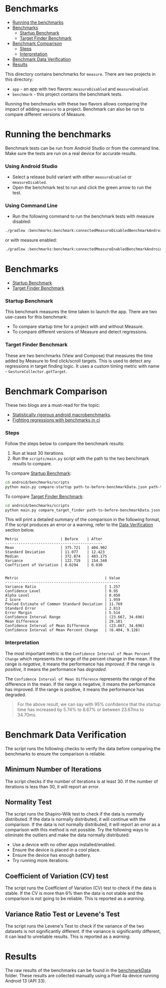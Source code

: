 # Benchmarks

* [Running the benchmarks](#running-the-benchmarks)
* [Benchmarks](#benchmarks)
    * [Startup Benchmark](#startup-benchmark)
    * [Target Finder Benchmark](#target-finder-benchmark)
* [Benchmark Comparison](#benchmark-comparison)
    * [Steps](#steps)
    * [Interpretation](#interpretation)
* [Benchmark Data Verification](#benchmark-data-verification)
* [Results](#results)

This directory contains benchmarks for `measure`. There are two projects in this directory:

* `app` - an app with two flavors: `measureDisabled` and `measureEnabled`.
* `benchmark` - this project contains the benchmark tests.

Running the benchmarks with these two flavors allows comparing the impact of adding `measure` to a
project. Benchmark can also be run to compare different versions of Measure.

# Running the benchmarks

Benchmark tests can be run from Android Studio or from the command line. Make sure the tests are run
on a real device for accurate results.

### Using Android Studio

* Select a release build variant with either `measureEnabled` or `measureDisabled`.
* Open the benchmark test to run and click the green arrow to run the test.

### Using Command Line

* Run the following command to run the benchmark tests with measure disabled:

```bash
./gradlew :benchmarks:benchmark:connectedMeasureDisabledBenchmarkAndroidTest
```

or with measure enabled:

```bash
./gradlew :benchmarks:benchmark:connectedMeasureEnabledBenchmarkAndroidTest
```

# Benchmarks

* [Startup Benchmark](#startup-benchmark)
* [Target Finder Benchmark](#target-finder-benchmark)

### Startup Benchmark

This benchmark measures the time taken to launch the app. There are two use-cases for this
benchmark:

* To compare startup time for a project with and without Measure.
* To compare different versions of Measure and detect regressions.

### Target Finder Benchmark

These are two benchmarks (View and Compose) that measures the time added by Measure to find
click/scroll targets. This is used to detect any regressions in target finding logic.
It uses a custom timing metric with name - `GestureCollector.getTarget`.

# Benchmark Comparison

These two blogs are a must-read for the topic:

* [Statistically rigorous android macrobenchmarks](https://blog.p-y.wtf/statistically-rigorous-android-macrobenchmarks).
* [Fighting regressions with benchmarks in ci](https://medium.com/androiddevelopers/fighting-regressions-with-benchmarks-in-ci-6ea9a14b5c71)

### Steps

Follow the steps below to compare the benchmark results:

1. Run at least 30 iterations.
2. Run the `scripts/main.py` script with the path to the two benchmark results to compare.

To compare [Startup Benchmark](#startup-benchmark):

```bash
cd android/benchmarks/scripts
python main.py compare-startup path-to-before-benchmarkData.json path-to-after-benchmarkData.json
```

To compare [Target Finder Benchmark](#target-finder-benchmark):

```bash
cd android/benchmarks/scripts
python main.py compare_target_finder path-to-before-benchmarkData.json path-to-after-benchmarkData.json
```

This will print a detailed summary of the comparison in the following format, if the script
produces an error or a warning, refer to the [Data Verification](#data-verification) section below.

```
Metric                   | Before    | After
--------------------------------------------
Mean                     | 375.721   | 404.902
Standard Deviation       | 11.077    | 12.423
Median                   | 372.874   | 403.175
Variance                 | 122.719   | 154.340
Coefficient of Variation | 0.0294    | 0.030


Metric                                       | Value
----------------------------------------------------
Variance Ratio                               | 1.257
Confidence Level                             | 0.95
Alpha Level                                  | 0.050
Z Score                                      | 1.959
Pooled Estimate of Common Standard Deviation | 11.769
Standard Error                               | 2.813
Error Margin                                 | 5.514
Confidence Interval Range                    | (23.667, 34.696)
Mean Difference                              | 29.181
Confidence Interval of Mean Difference       | (23.667, 34.696)
Confidence Interval of Mean Percent Change   | (6.404, 9.128)
```

### Interpretation

The most important metric is the `Confidence Interval of Mean Percent Change`
which represents the range of the percent change in the mean. If the range is _negative_, it means
the performance has
_improved_. If the range is _positive_, it means the performance has _degraded_.

The `Confidence Interval of Mean Difference` represents the range of the difference in the mean. If
the range is
negative, it means the performance has improved. If the range is positive, it means the performance
has degraded.

> For the above result, we can say with 95% confidence that the startup time has increased by 5.74%
> to 8.67% or
> between 23.67ms to 34.70ms.

# Benchmark Data Verification

The script runs the following checks to verify the data before comparing the benchmarks to ensure
the comparison is reliable.

## Minimum Number of Iterations

The script checks if the number of iterations is at least 30. If the number of iterations is less
than
30, it will report an _error_.

## Normality Test

The script runs the Shapiro-Wilk test to check if the data is normally distributed. If the data is
normally distributed, it will continue with the comparison. If the data is not normally distributed,
it will report an _error_ as a comparison with this method is not possible. Try the
following ways to eliminate the outliers and make the data normally distributed:

* Use a device with no other apps installed/enabled.
* Ensure the device is placed in a cool place.
* Ensure the device has enough battery.
* Try running more iterations.

## Coefficient of Variation (CV) test

The script runs the Coefficient of Variation (CV) test to check if the data is stable. If the CV is
more than 6% then the data is not stable and the comparison is not going to be reliable. This is
reported as a _warning_.

## Variance Ratio Test or Levene's Test

The script runs the Levene's Test to check if the variance of the two datasets is not significantly
different. If the variance is significantly different, it can lead to unreliable results. This is
reported as a _warning_.

# Results

The raw results of the benchmarks can be found in the [benchmarkData](benchmarkData)
folder. These results are collected manually using a Pixel 4a device running Android 13 (API 33).
